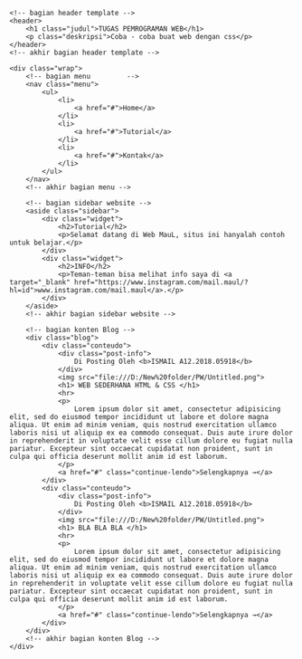 <html>
<head>
	<title>TUGAS PEMROGRAMAN WEB</title>
	<link rel="stylesheet" type="text/css" href="style.css">
</head>
<body>
	
	<!-- bagian header template -->
	<header>
		<h1 class="judul">TUGAS PEMROGRAMAN WEB</h1>
		<p class="deskripsi">Coba - coba buat web dengan css</p>
	</header>
	<!-- akhir bagian header template -->
	
	<div class="wrap">
		<!-- bagian menu		 -->
		<nav class="menu">
			<ul>
				<li>
					<a href="#">Home</a>
				</li>
				<li>
					<a href="#">Tutorial</a>
				</li>
				<li>
					<a href="#">Kontak</a>
				</li>
			</ul>
		</nav>
		<!-- akhir bagian menu -->
 
		<!-- bagian sidebar website -->
		<aside class="sidebar">
			<div class="widget">
				<h2>Tutorial</h2>
				<p>Selamat datang di Web MauL, situs ini hanyalah contoh untuk belajar.</p>
			</div>
			<div class="widget">
				<h2>INFO</h2>
				<p>Teman-teman bisa melihat info saya di <a target="_blank" href="https://www.instagram.com/mail.maul/?hl=id">www.instagram.com/mail.maul</a>.</p>
			</div>
		</aside>
		<!-- akhir bagian sidebar website -->
 
		<!-- bagian konten Blog -->
		<div class="blog">
			<div class="conteudo">
				<div class="post-info">
					Di Posting Oleh <b>ISMAIL A12.2018.05918</b>
				</div>
				<img src="file:///D:/New%20folder/PW/Untitled.png">
				<h1> WEB SEDERHANA HTML & CSS </h1>
				<hr>
				<p>
					Lorem ipsum dolor sit amet, consectetur adipisicing elit, sed do eiusmod tempor incididunt ut labore et dolore magna aliqua. Ut enim ad minim veniam, quis nostrud exercitation ullamco laboris nisi ut aliquip ex ea commodo consequat. Duis aute irure dolor in reprehenderit in voluptate velit esse cillum dolore eu fugiat nulla pariatur. Excepteur sint occaecat cupidatat non proident, sunt in culpa qui officia deserunt mollit anim id est laborum.
				</p>				
				<a href="#" class="continue-lendo">Selengkapnya →</a>
			</div>
			<div class="conteudo">
				<div class="post-info">
					Di Posting Oleh <b>ISMAIL A12.2018.05918</b>
				</div>
				<img src="file:///D:/New%20folder/PW/Untitled.png">
				<h1> BLA BLA BLA </h1>
				<hr>
				<p>
					Lorem ipsum dolor sit amet, consectetur adipisicing elit, sed do eiusmod tempor incididunt ut labore et dolore magna aliqua. Ut enim ad minim veniam, quis nostrud exercitation ullamco laboris nisi ut aliquip ex ea commodo consequat. Duis aute irure dolor in reprehenderit in voluptate velit esse cillum dolore eu fugiat nulla pariatur. Excepteur sint occaecat cupidatat non proident, sunt in culpa qui officia deserunt mollit anim id est laborum.
				</p>				
				<a href="#" class="continue-lendo">Selengkapnya →</a>
			</div>
		</div>
		<!-- akhir bagian konten Blog -->
	</div>
 
</body>
</html>
